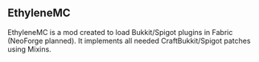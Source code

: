 ## EthyleneMC
EthyleneMC is a mod created to load Bukkit/Spigot plugins in Fabric (NeoForge planned). It implements all needed CraftBukkit/Spigot patches using Mixins.
